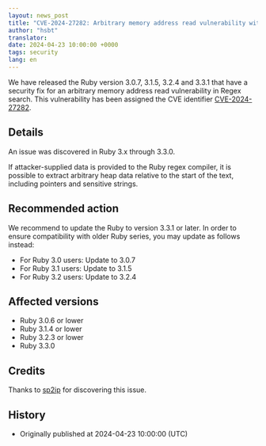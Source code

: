 ```yaml
---
layout: news_post
title: "CVE-2024-27282: Arbitrary memory address read vulnerability with Regex search"
author: "hsbt"
translator:
date: 2024-04-23 10:00:00 +0000
tags: security
lang: en
---
```


We have released the Ruby version 3.0.7, 3.1.5, 3.2.4 and 3.3.1 that have a security fix for an arbitrary memory address read vulnerability in Regex search.
This vulnerability has been assigned the CVE identifier [CVE-2024-27282](https://www.cve.org/CVERecord?id=CVE-2024-27282).

## Details

An issue was discovered in Ruby 3.x through 3.3.0.

If attacker-supplied data is provided to the Ruby regex compiler, it is possible to extract arbitrary heap data relative to the start of the text, including pointers and sensitive strings.

## Recommended action

We recommend to update the Ruby to version 3.3.1 or later. In order to ensure compatibility with older Ruby series, you may update as follows instead:

* For Ruby 3.0 users: Update to 3.0.7
* For Ruby 3.1 users: Update to 3.1.5
* For Ruby 3.2 users: Update to 3.2.4

## Affected versions

* Ruby 3.0.6 or lower
* Ruby 3.1.4 or lower
* Ruby 3.2.3 or lower
* Ruby 3.3.0

## Credits

Thanks to [sp2ip](https://hackerone.com/sp2ip?type=user) for discovering this issue.

## History

* Originally published at 2024-04-23 10:00:00 (UTC)
